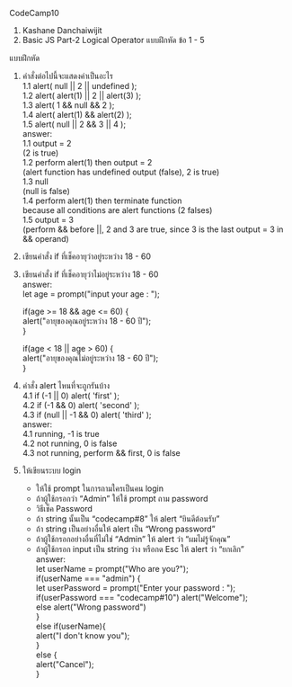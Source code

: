 CodeCamp10  
1. Kashane Danchaiwijit  
2. Basic JS Part-2 Logical Operator แบบฝึกหัด  ข้อ 1 - 5    

แบบฝึกหัด  
  1) คำสั่งต่อไปนี้จะแสดงค่าเป็นอะไร  
        1.1 alert( null || 2 || undefined );	  
        1.2 alert( alert(1) || 2 || alert(3) );  
        1.3 alert( 1 && null && 2 );  
        1.4 alert( alert(1) && alert(2) );  
        1.5 alert( null || 2 && 3 || 4 );  
answer:  
1.1 output = 2  
	(2 is true)  
1.2 perform alert(1) then output = 2  
	(alert function has undefined output (false), 2 is true)  
1.3 null  
	(null is false)  
1.4 perform alert(1) then terminate function   
	because all conditions are alert functions (2 falses)   
1.5 output = 3  
	(perform && before ||, 2 and 3 are true, since 3 is the last output = 3 in && operand)  


2) เขียนคำสั่ง if ที่เช็คอายุว่าอยู่ระหว่าง 18 - 60  
3) เขียนคำสั่ง if ที่เช็คอายุว่าไม่อยู่ระหว่าง 18 - 60  
answer:  
let age = prompt("input your age : ");  

	if(age >= 18 && age <= 60) {  
	alert("อายุของคุณอยู่ระหว่าง 18 - 60 ปี");  
	}  

	if(age < 18 || age > 60) {  
	alert("อายุของคุณไม่อยู่ระหว่าง 18 - 60 ปี");  
	}  


4) คำสั่ง alert ไหนที่จะถูกรันบ้าง  
	4.1 if (-1 || 0) alert( 'first' );  
	4.2 if (-1 && 0) alert( 'second' );  
	4.3 if (null || -1 && 0) alert( 'third' );  
answer:  
4.1 running, -1 is true  
4.2 not running, 0 is false  
4.3 not running, perform && first, 0 is false  


5) ให้เขียนระบบ login  
	- ให้ใช้ prompt ในการถามใครเป็นคน login  
	- ถ้าผู้ใช้กรอกว่า “Admin” ให้ใช้ prompt ถาม password  
	- วิธีเช็ค Password  
	- ถ้า string นั้นเป็น “codecamp#8” ให้ alert “ยินดีต้อนรับ”  
	- ถ้า string เป็นอย่างอื่นให้ alert เป็น “Wrong password”  
	- ถ้าผู้ใช้กรอกอย่างอื่นที่ไม่ใช่ “Admin” ให้ alert ว่า “ผมไม่รู้จักคุณ”  
	- ถ้าผู้ใช้กรอก input เป็น string ว่าง หรือกด Esc ให้ alert ว่า “ยกเลิก”  
answer:  
let userName = prompt("Who are you?");  
if(userName === "admin") {  
	let userPassword = prompt("Enter your password : ");  
		if(userPassword === "codecamp#10") alert("Welcome");  
		else alert("Wrong password")  
		}  
	else if(userName){  
		alert("I don't know you");  
		}  
	else {  
		alert("Cancel");  
		}  
